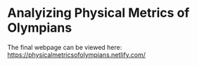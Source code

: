 # Analyizing Physical Metrics of Olympians

The final webpage can be viewed here: https://physicalmetricsofolympians.netlify.com/

